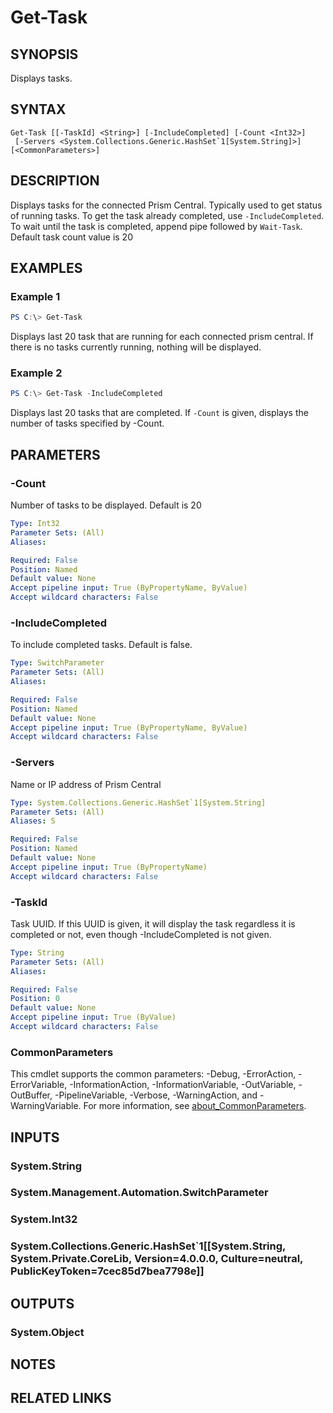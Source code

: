 ﻿---
external help file: Nutanix.Prism.PS.Cmds.dll-Help.xml
Module Name: Nutanix.Prism.PS.Cmds
online version:
schema: 2.0.0
---

# Get-Task

## SYNOPSIS
Displays tasks.

## SYNTAX

```
Get-Task [[-TaskId] <String>] [-IncludeCompleted] [-Count <Int32>]
 [-Servers <System.Collections.Generic.HashSet`1[System.String]>] [<CommonParameters>]
```

## DESCRIPTION
Displays tasks for the connected Prism Central. Typically used to get status of running tasks. To get the task already completed, use `-IncludeCompleted`.
To wait until the task is completed, append pipe followed by `Wait-Task`.
Default task count value is 20

## EXAMPLES

### Example 1
```powershell
PS C:\> Get-Task
```

Displays last 20 task that are running for each connected prism central. If there is no tasks currently running, nothing will be displayed.

### Example 2
```powershell
PS C:\> Get-Task -IncludeCompleted
```

Displays last 20 tasks that are completed. If `-Count` is given, displays the number of tasks specified by -Count.

## PARAMETERS

### -Count
Number of tasks to be displayed. Default is 20

```yaml
Type: Int32
Parameter Sets: (All)
Aliases:

Required: False
Position: Named
Default value: None
Accept pipeline input: True (ByPropertyName, ByValue)
Accept wildcard characters: False
```

### -IncludeCompleted
To include completed tasks. Default is false.

```yaml
Type: SwitchParameter
Parameter Sets: (All)
Aliases:

Required: False
Position: Named
Default value: None
Accept pipeline input: True (ByPropertyName, ByValue)
Accept wildcard characters: False
```

### -Servers
Name or IP address of Prism Central

```yaml
Type: System.Collections.Generic.HashSet`1[System.String]
Parameter Sets: (All)
Aliases: S

Required: False
Position: Named
Default value: None
Accept pipeline input: True (ByPropertyName)
Accept wildcard characters: False
```

### -TaskId
Task UUID. If this UUID is given, it will display the task regardless it is completed or not, even though -IncludeCompleted is not given.

```yaml
Type: String
Parameter Sets: (All)
Aliases:

Required: False
Position: 0
Default value: None
Accept pipeline input: True (ByValue)
Accept wildcard characters: False
```

### CommonParameters
This cmdlet supports the common parameters: -Debug, -ErrorAction, -ErrorVariable, -InformationAction, -InformationVariable, -OutVariable, -OutBuffer, -PipelineVariable, -Verbose, -WarningAction, and -WarningVariable. For more information, see [about_CommonParameters](http://go.microsoft.com/fwlink/?LinkID=113216).

## INPUTS

### System.String
### System.Management.Automation.SwitchParameter
### System.Int32
### System.Collections.Generic.HashSet`1[[System.String, System.Private.CoreLib, Version=4.0.0.0, Culture=neutral, PublicKeyToken=7cec85d7bea7798e]]
## OUTPUTS

### System.Object
## NOTES

## RELATED LINKS
